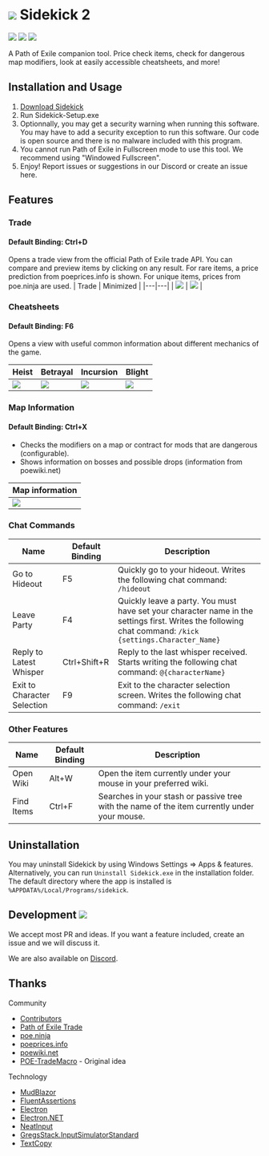 # [![](https://sidekick-poe.github.io/assets/images/orb_exalted.png)](#) Sidekick 2

[![](https://img.shields.io/github/v/release/Sidekick-Poe/Sidekick?style=flat-square)](https://github.com/Sidekick-Poe/Sidekick/releases) [![](https://img.shields.io/github/downloads-pre/Sidekick-Poe/Sidekick/total?style=flat-square)](https://github.com/Sidekick-Poe/Sidekick/releases) [![](https://img.shields.io/discord/664252463188279300?color=%23738AD6&label=Discord&style=flat-square)](https://discord.gg/H4bg4GQ)

A Path of Exile companion tool. Price check items, check for dangerous map modifiers, look at easily accessible cheatsheets, and more!

## Installation and Usage
1. [Download Sidekick](https://github.com/Sidekick-Poe/Sidekick/releases)
2. Run Sidekick-Setup.exe
3. Optionnally, you may get a security warning when running this software. You may have to add a security exception to run this software. Our code is open source and there is no malware included with this program.
4. You cannot run Path of Exile in Fullscreen mode to use this tool. We recommend using "Windowed Fullscreen".
5. Enjoy! Report issues or suggestions in our Discord or create an issue here.

## Features
### Trade
#### Default Binding: Ctrl+D
Opens a trade view from the official Path of Exile trade API. You can compare and preview items by clicking on any result. For rare items, a price prediction from poeprices.info is shown. For unique items, prices from poe.ninja are used.
| Trade | Minimized |
|---|---|
| ![](https://sidekick-poe.github.io/assets/images/trade_maximized.png) | ![](https://sidekick-poe.github.io/assets/images/trade_minimized.png) |

### Cheatsheets
#### Default Binding: F6
Opens a view with useful common information about different mechanics of the game.

| Heist | Betrayal | Incursion | Blight |
|---|---|---|---|
| ![](https://sidekick-poe.github.io/assets/images/cheatsheets_heist.png) | ![](https://sidekick-poe.github.io/assets/images/cheatsheets_betrayal.png) | ![](https://sidekick-poe.github.io/assets/images/cheatsheets_incursion.png) | ![](https://sidekick-poe.github.io/assets/images/cheatsheets_blight.png) |

### Map Information
#### Default Binding: Ctrl+X
- Checks the modifiers on a map or contract for mods that are dangerous (configurable).
- Shows information on bosses and possible drops (information from poewiki.net)

| Map information |
|---|
| ![](https://user-images.githubusercontent.com/4694217/171073300-f965554d-24f7-421b-a2ce-cf088a71fdce.png) |

### Chat Commands
| Name | Default Binding | Description |
|---|---|---|
| Go to Hideout | F5 | Quickly go to your hideout. Writes the following chat command: `/hideout` |
| Leave Party | F4 | Quickly leave a party. You must have set your character name in the settings first. Writes the following chat command: `/kick {settings.Character_Name}` |
| Reply to Latest Whisper | Ctrl+Shift+R | Reply to the last whisper received. Starts writing the following chat command: `@{characterName}` |
| Exit to Character Selection | F9 | Exit to the character selection screen. Writes the following chat command: `/exit` |

### Other Features
| Name | Default Binding | Description |
|---|---|---|
| Open Wiki | Alt+W | Open the item currently under your mouse in your preferred wiki. |
| Find Items | Ctrl+F | Searches in your stash or passive tree with the name of the item currently under your mouse. |

## Uninstallation
You may uninstall Sidekick by using Windows Settings => Apps & features. Alternatively, you can run `Uninstall Sidekick.exe` in the installation folder. The default directory where the app is installed is `%APPDATA%/Local/Programs/sidekick`.

## Development [![](https://img.shields.io/discord/664252463188279300?color=%23738AD6&label=Discord&style=flat-square)](https://discord.gg/H4bg4GQ)
We accept most PR and ideas. If you want a feature included, create an issue and we will discuss it.

We are also available on [Discord](https://discord.gg/H4bg4GQ).

## Thanks
Community
- [Contributors](https://github.com/Sidekick-Poe/Sidekick/graphs/contributors)
- [Path of Exile Trade](https://www.pathofexile.com/trade)
- [poe.ninja](https://poe.ninja/)
- [poeprices.info](https://www.poeprices.info/)
- [poewiki.net](https://www.poewiki.net/)
- [POE-TradeMacro](https://github.com/PoE-TradeMacro/POE-TradeMacro) - Original idea

Technology
- [MudBlazor](https://mudblazor.com/)
- [FluentAssertions](https://fluentassertions.com)
- [Electron](https://www.electronjs.org/)
- [Electron.NET](https://github.com/ElectronNET/Electron.NET/)
- [NeatInput](https://github.com/LegendaryB/NeatInput)
- [GregsStack.InputSimulatorStandard](https://github.com/GregsStack/InputSimulatorStandard)
- [TextCopy](https://github.com/CopyText/TextCopy)
